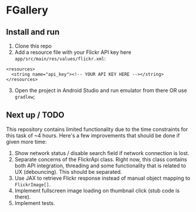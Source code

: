 # FGallery

## Install and run
1. Clone this repo
2. Add a resource file with your Flickr API key here `app/src/main/res/values/flickr.xml`:
```
<resources>
  <string name="api_key"><!-- YOUR API KEY HERE --></string>
</resources>
```
3. Open the project in Android Studio and run emulator from there OR use `gradlew`;

## Next up / TODO
This repository contains limited functionality due to the time constraints for
this task of ~4 hours. Here's a few improvements that should be done if given
more time:
1. Show network status / disable search field if network connection is lost.
2. Separate concerns of the FlickrApi class. Right now, this class contains both
API integration, threading and some functionality that is related to UX (debouncing).
This should be separated.
3. Use JAX to retrieve Flickr response instead of manual object mapping to `FlickrImage[]`.
4. Implement fullscreen image loading on thumbnail click (stub code is there).
5. Implement tests.
